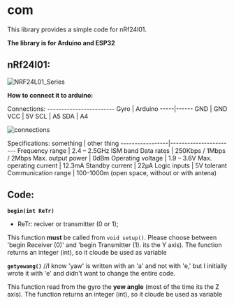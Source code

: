 # com

This library provides a simple code for nRf24l01.

**The library is for Arduino and ESP32**

## nRf24l01:

![NRF24L01_Series](https://github.com/nadav-golan-yanay/com/assets/78790309/a17a9664-b253-432c-8bcb-36d03230a4fe)

**How to connect it to arduino:**

Connections:  ------------------------
Gyro | Arduino
-----|------
GND  | GND
VCC  | 5V
SCL  | A5
SDA  | A4

![connections](https://howtomechatronics.com/wp-content/uploads/2017/02/NRF24L01-Pinout-NRF24L01-PA-LNA--768x512.png?ezimgfmt=ng:webp/ngcb2)

Specifications:
something  | other thing
-----------------|-----------------------
Frequency range  |  2.4 – 2.5GHz ISM band
Data rates  |  250Kbps / 1Mbps / 2Mbps
Max. output power  |  0dBm
Operating voltage  |  1.9 – 3.6V
Max. operating current  |  12.3mA
Standby current  |  22µA
Logic inputs  |  5V tolerant
Communication range  |  100-1000m (open space, without or with antena)


## Code:

**`begin(int ReTr)`**
- ReTr: reciver or transmitter (0 or 1);

This function **must** be called from `void setup()`.
Please choose between 'begin Receiver (0)' and 'begin Transmitter (1).
its the Y axis).
The function returns an integer (int), so it cloude be used as variable


**`getyewang()`**  //I know 'yaw' is written with an 'a' and not with 'e,' but I initially wrote it with 'e' and didn't want to change the entire code.

This function read from the gyro the **yew angle** (most of the time its the Z axis).
The function returns an integer (int), so it cloude be used as variable
